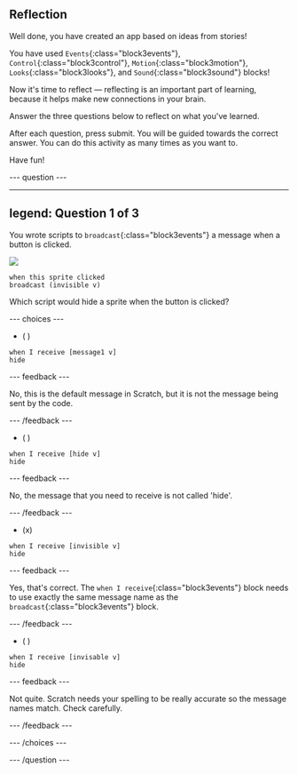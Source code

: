 ## Reflection

Well done, you have created an app based on ideas from stories! 

You have used `Events`{:class="block3events"}, `Control`{:class="block3control"}, `Motion`{:class="block3motion"}, `Looks`{:class="block3looks"}, and `Sound`{:class="block3sound"} blocks! 

Now it's time to reflect — reflecting is an important part of learning, because it helps make new connections in your brain.

Answer the three questions below to reflect on what you've learned.

After each question, press submit. You will be guided towards the correct answer. You can do this activity as many times as you want to.

Have fun!

--- question ---

---
legend: Question 1 of 3
---

You wrote scripts to `broadcast`{:class="block3events"} a message when a button is clicked. 

![](images/button-icon.png)

```blocks3
when this sprite clicked
broadcast (invisible v)
```

Which script would hide a sprite when the button is clicked? 

--- choices ---

- ( ) 

```blocks3
when I receive [message1 v]
hide
```

 --- feedback ---

 No, this is the default message in Scratch, but it is not the message being sent by the code.

 --- /feedback ---

- ( ) 

```blocks3
when I receive [hide v]
hide
```

 --- feedback ---

 No, the message that you need to receive is not called 'hide'.

 --- /feedback ---

- (x) 

```blocks3
when I receive [invisible v]
hide
```

 --- feedback ---

Yes, that's correct. The `when I receive`{:class="block3events"} block needs to use exactly the same message name as the `broadcast`{:class="block3events"} block.

 --- /feedback ---

- ( ) 

```blocks3
when I receive [invisable v]
hide
```

 --- feedback ---

 Not quite. Scratch needs your spelling to be really accurate so the message names match. Check carefully.

 --- /feedback ---

--- /choices ---

--- /question ---
